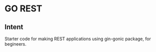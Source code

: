 # GO REST
## Intent
Starter code for making REST applications using gin-gonic package, for begineers. 
